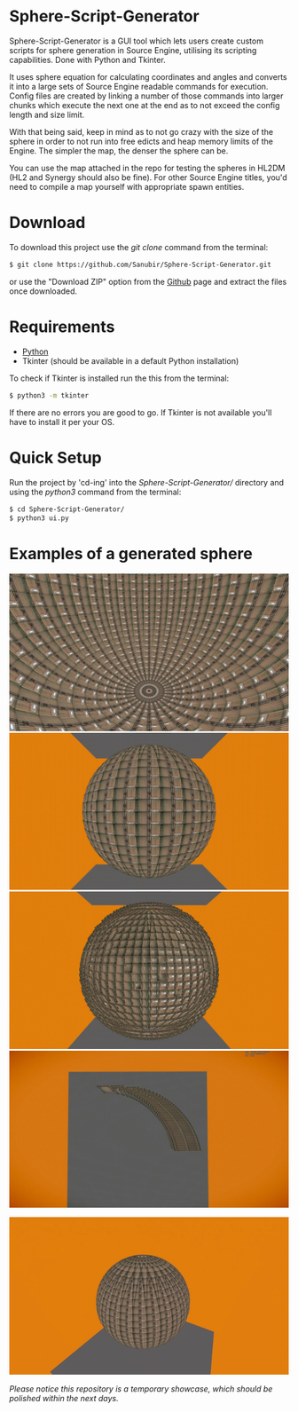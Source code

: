 # Sphere-Script-Generator

Sphere-Script-Generator is a GUI tool which lets users create custom scripts for sphere generation in Source Engine, utilising its scripting capabilities. Done with Python and Tkinter.

It uses sphere equation for calculating coordinates and angles and converts it into a large sets of Source Engine readable commands for execution. Config files are created by linking a number of those commands into larger chunks which execute the next one at the end as to not exceed the config length and size limit.

With that being said, keep in mind as to not go crazy with the size of the sphere in order to not run into free edicts and heap memory limits of the Engine. The simpler the map, the denser the sphere can be.

You can use the map attached in the repo for testing the spheres in HL2DM (HL2 and Synergy should also be fine). For other Source Engine titles, you'd need to compile a map yourself with appropriate spawn entities.
 
# Download
To download this project use the *git clone* command from the terminal:
```bash
$ git clone https://github.com/Sanubir/Sphere-Script-Generator.git
```
or use the "Download ZIP" option from the [Github](https://github.com/Sanubir/Sphere-Script-Generator) page and extract the files once downloaded.

# Requirements
 * [Python](https://www.python.org/)
 * Tkinter (should be available in a default Python installation)

To check if Tkinter is installed run the this from the terminal:
```bash
$ python3 -m tkinter
```

If there are no errors you are good to go.
If Tkinter is not available you'll have to install it per your OS.

# Quick Setup
Run the project by 'cd-ing' into the *Sphere-Script-Generator/* directory and using the *python3* command from the terminal:
```bash
$ cd Sphere-Script-Generator/
$ python3 ui.py
```

# Examples of a generated sphere
![](media/pic1.jpg)
![](media/pic2.jpg)
![](media/pic3.jpg)
![](media/pic0.jpg)

![](media/compressed.gif)


_Please notice this repository is a temporary showcase, which should be polished within the next days._
